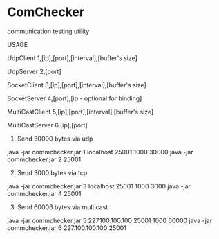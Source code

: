 # ComChecker
communication testing utility

USAGE

UdpClient 1,[ip],[port],[interval],[buffer's size]

UdpServer 2,[port]

SocketClient 3,[ip],[port],[interval],[buffer's size]

SocketServer 4,[port],[ip - optional for binding]

MultiCastClient 5,[ip],[port],[interval],[buffer's size]

MultiCastServer 6,[ip],[port]


1. Send 30000 bytes via udp

java -jar commchecker.jar 1 localhost 25001 1000 30000
java -jar commchecker.jar 2 25001 

2. Send 3000 bytes via tcp

java -jar commchecker.jar 3 localhost 25001 1000 3000
java -jar commchecker.jar 4 25001

3. Send 60006 bytes via multicast

java -jar commchecker.jar 5 227.100.100.100 25001 1000 60000
java -jar commchecker.jar 6 227.100.100.100 25001
